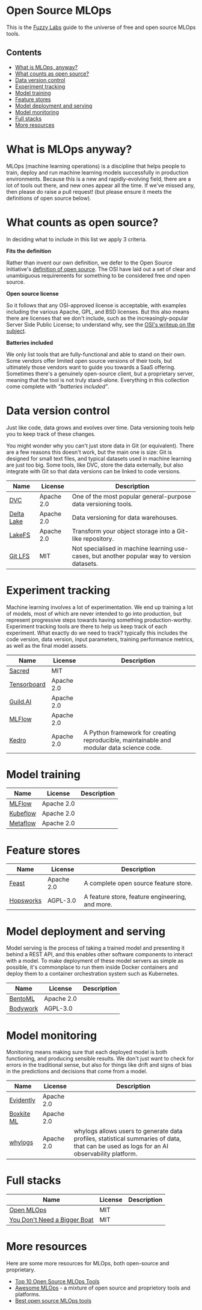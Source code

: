 # Open Source MLOps

This is the [Fuzzy Labs](https://fuzzylabs.ai) guide to the universe of free and open source MLOps tools.

## Contents

* [What is MLOps, anyway?](#what-is-mlops-anyway)
* [What counts as open source?](#what-counts-as-open-source)
* [Data version control](#data-version-control)
* [Experiment tracking](#experiment-tracking)
* [Model training](#model-training)
* [Feature stores](#feature-stores)
* [Model deployment and serving](#model-deployment-and-serving)
* [Model monitoring](#model-monitoring)
* [Full stacks](#full-stacks)
* [More resources](#more-resources)

# What is MLOps anyway?

MLOps (machine learning operations) is a discipline that helps people to train, deploy and run machine learning models successfully in production environments. Because this is a new and rapidly-evolving field, there are a lot of tools out there, and new ones appear all the time. If we've missed any, then please do raise a pull request! (but please ensure it meets the definitions of open source below).

# What counts as open source?

In deciding what to include in this list we apply 3 criteria.

**Fits the definition**

Rather than invent our own definition, we defer to the Open Source Initiative's [definition of open source](https://opensource.org/osd). The OSI have laid out a set of clear and unambiguous requirements for something to be considered free _and_ open source.

**Open source license**

So it follows that any OSI-approved license is acceptable, with examples including the various Apache, GPL, and BSD licenses. But this also means there are licenses that we don't include, such as the increasingly-popular Server Side Public License; to understand why, see the [OSI's writeup on the subject](https://opensource.org/node/1099).

**Batteries included**

We only list tools that are fully-functional and able to stand on their own. Some vendors offer limited open source versions of their tools, but ultimately those vendors want to guide you towards a SaaS offering. Sometimes there's a genuinely open-source client, but a proprietary server, meaning that the tool is not truly stand-alone. Everything in this collection come complete with _"batteries included"_.

# Data version control

Just like code, data grows and evolves over time. Data versioning tools help you to keep track of these changes.

You might wonder why you can't just store data in Git (or equivalent). There are a few reasons this doesn't work, but the main one is size: Git is designed for small text files, and typical datasets used in machine learning are just too big. Some tools, like DVC, store the data externally, but also integrate with Git so that data versions can be linked to code versions.

| Name                                                       | License    | Description                                                                                 |
|------------------------------------------------------------|------------|---------------------------------------------------------------------------------------------|
| [DVC](https://dvc.org)                                     | Apache 2.0 | One of the most popular general-purpose data versioning tools.                              |
| [Delta Lake](https://delta.io)                             | Apache 2.0 | Data versioning for data warehouses.                                                        |
| [LakeFS](https://lakefs.io)                                | Apache 2.0  | Transform your object storage into a Git-like repository.                                   |
| [Git LFS](https://www.atlassian.com/git/tutorials/git-lfs) | MIT        | Not specialised in machine learning use-cases, but another popular way to version datasets. |

# Experiment tracking

Machine learning involves a lot of experimentation. We end up training a lot of models, most of which are never intended to go into production, but represent progressive steps towards having something production-worthy. Experiment tracking tools are there to help us keep track of each experiment. What exactly do we need to track? typically this includes the code version, data version, input parameters, training performance metrics, as well as the final model assets.

| Name                                                  | License    | Description |
|-------------------------------------------------------|------------|-------------|
| [Sacred](https://github.com/IDSIA/sacred)             | MIT        |             |
| [Tensorboard](https://www.tensorflow.org/tensorboard) | Apache 2.0 |             |
| [Guild.AI](https://guild.ai)                          | Apache 2.0 |             |
| [MLFlow](https://mlflow.org)                          | Apache 2.0 |             |
| [Kedro](https://kedro.readthedocs.io/)                | Apache 2.0 | A Python framework for creating reproducible, maintainable and modular data science code. |

# Model training

| Name                                       | License    | Description                                                                                       |
|--------------------------------------------|------------|---------------------------------------------------------------------------------------------------|
| [MLFlow](https://mlflow.org)               | Apache 2.0 |                                                                                                   |
| [Kubeflow](https://www.kubeflow.org)       | Apache 2.0 |                                                                                                   |
| [Metaflow](https://metaflow.org)           | Apache 2.0 |                                                                                                   |

# Feature stores

| Name                       | License    | Description                           |
|----------------------------|------------|---------------------------------------|
| [Feast](https://feast.dev) | Apache 2.0 | A complete open source feature store. |
| [Hopsworks](https://github.com/logicalclocks/hopsworks) | AGPL-3.0 | A feature store, feature engineering, and more. |

# Model deployment and serving

Model serving is the process of taking a trained model and presenting it behind a REST API, and this enables other software components to interact with a model. To make deployment of these model servers as simple as possible, it's commonplace to run them inside Docker containers and deploy them to a container orchestration system such as Kubernetes.

| Name                                                   | License    | Description |
|--------------------------------------------------------|------------|-------------|
| [BentoML](https://github.com/bentoml/BentoML)          | Apache 2.0 |             |
| [Bodywork](https://www.bodyworkml.com)                 | AGPL-3.0   |             |

# Model monitoring

Monitoring means making sure that each deployed model is both functioning, and producing sensible results. We don't just want to check for errors in the traditional sense, but also for things like drift and signs of bias in the predictions and decisions that come from a model.

| Name                                                                 | License    | Description |
|----------------------------------------------------------------------|------------|-------------|
| [Evidently](https://evidentlyai.com)                                 | Apache 2.0 |             |
| [Boxkite ML](https://github.com/boxkite-ml/boxkite)                  | Apache 2.0 |             |
| [whylogs](https://github.com/whylabs/whylogs)                        | Apache 2.0 | whylogs allows users to generate data profiles, statistical summaries of data, that can be used as logs for an AI observability platform. |

# Full stacks

| Name                                                                                           | License | Description |
|------------------------------------------------------------------------------------------------|---------|-------------|
| [Open MLOps](https://github.com/datarevenue-berlin/OpenMLOps)                                  | MIT     |             |
| [You Don't Need a Bigger Boat](https://github.com/jacopotagliabue/you-dont-need-a-bigger-boat) | MIT     |             |

# More resources

Here are some more resources for MLOps, both open-source and proprietary.

* [Top 10 Open Source MLOps Tools](https://thechief.io/c/editorial/top-10-open-source-mlops-tools)
* [Awesome MLOps](https://github.com/visenger/awesome-mlops) - a mixture of open source and proprietory tools and platforms.
* [Best open source MLOps tools](https://neptune.ai/blog/best-open-source-mlops-tools)
